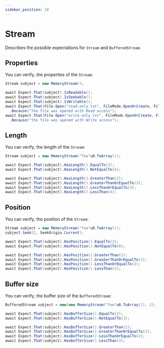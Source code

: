 ```yaml
---
sidebar_position: 10
---
```


# Stream

Describes the possible expectations for `Stream` and `BufferedStream`.

## Properties

You can verify, the properties of the `Stream`:

```csharp
Stream subject = new MemoryStream();

await Expect.That(subject).IsReadable();
await Expect.That(subject).IsSeekable();
await Expect.That(subject).IsWritable();
await Expect.That(File.Open("read-only.txt", FileMode.OpenOrCreate, FileAccess.Read)).IsReadOnly()
  .Because("the file was opened with Read access");
await Expect.That(File.Open("write-only.txt", FileMode.OpenOrCreate, FileAccess.Write)).IsWriteOnly()
  .Because("the file was opened with Write access");
```

## Length

You can verify, the length of the `Stream`:

```csharp
Stream subject = new MemoryStream("foo"u8.ToArray());

await Expect.That(subject).HasLength().EqualTo(3);
await Expect.That(subject).HasLength().NotEqualTo(4);

await Expect.That(subject).HasLength().GreaterThan(2);
await Expect.That(subject).HasLength().GreaterThanOrEqualTo(3);
await Expect.That(subject).HasLength().LessThanOrEqualTo(3);
await Expect.That(subject).HasLength().LessThan(4);
```

## Position

You can verify, the position of the `Stream`:

```csharp
Stream subject = new MemoryStream("foo"u8.ToArray());
subject.Seek(2, SeekOrigin.Current);

await Expect.That(subject).HasPosition().EqualTo(2);
await Expect.That(subject).HasPosition().NotEqualTo(0);

await Expect.That(subject).HasPosition().GreaterThan(1);
await Expect.That(subject).HasPosition().GreaterThanOrEqualTo(2);
await Expect.That(subject).HasPosition().LessThanOrEqualTo(2);
await Expect.That(subject).HasPosition().LessThan(3);
```

## Buffer size

You can verify, the buffer size of the `BufferedStream`:

```csharp
BufferedStream subject = new(new MemoryStream("foo"u8.ToArray()), 2);

await Expect.That(subject).HasBufferSize().EqualTo(2);
await Expect.That(subject).HasBufferSize().NotEqualTo(3);

await Expect.That(subject).HasBufferSize().GreaterThan(1);
await Expect.That(subject).HasBufferSize().GreaterThanOrEqualTo(2);
await Expect.That(subject).HasBufferSize().LessThanOrEqualTo(2);
await Expect.That(subject).HasBufferSize().LessThan(3);
```
